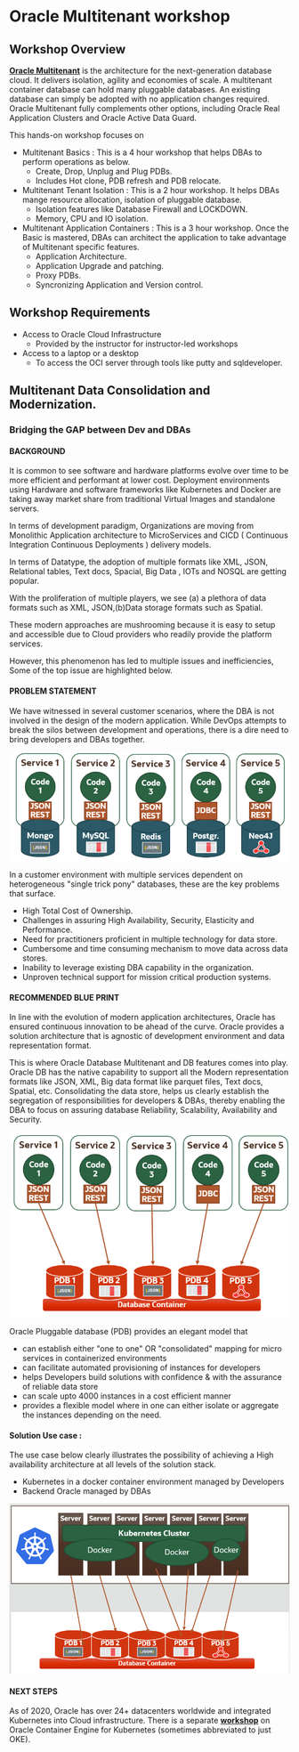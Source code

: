 # Oracle Multitenant workshop

## Workshop Overview

**[Oracle Multitenant](https://github.com/oracle/learning-library/issues)** is the architecture for the next-generation database cloud. It delivers isolation, agility and economies of scale. A multitenant container database can hold many pluggable databases. An existing database can simply be adopted with no application changes required. Oracle Multitenant fully complements other options, including Oracle Real Application Clusters and Oracle Active Data Guard.

This hands-on workshop focuses on
* Multitenant Basics : This is a 4 hour workshop that helps DBAs to perform operations as below.
    * Create, Drop, Unplug and Plug PDBs.
    * Includes Hot clone, PDB refresh and PDB relocate.
* Multitenant Tenant Isolation : This is a 2 hour workshop. It helps DBAs mange resource allocation, isolation of pluggable database.
    * Isolation features like Database Firewall and LOCKDOWN.
    * Memory, CPU and IO isolation.
* Multitenant Application Containers : This is a 3 hour workshop. Once the Basic is mastered, DBAs can architect the application to take advantage of Multitenant specific features.
    * Application Architecture.
    * Application Upgrade and patching.
    * Proxy PDBs.
    * Syncronizing Application and Version control.

## Workshop Requirements

* Access to Oracle Cloud Infrastructure
    * Provided by the instructor for instructor-led workshops
* Access to a laptop or a desktop
    * To access the OCI server through tools like putty and sqldeveloper.


## Multitenant Data Consolidation and Modernization.

###  Bridging the GAP between Dev and DBAs

#### BACKGROUND


<p>
It is common to see software and hardware platforms evolve over time to be more efficient and performant at lower cost. Deployment environments using Hardware and software frameworks like Kubernetes and Docker are taking away market share from traditional Virtual Images and standalone servers.
<p>
In terms of development paradigm, Organizations are moving from Monolithic Application architecture to MicroServices and CICD ( Continuous Integration Continuous Deployments ) delivery models.
<p>
In terms of Datatype, the adoption of multiple formats like XML, JSON, Relational tables, Text docs, Spacial, Big Data , IOTs and NOSQL are getting popular.

With the proliferation of multiple players, we see (a) a plethora of data formats such as XML, JSON,(b)Data storage formats such as Spatial.
<p>
These modern approaches  are  mushrooming because it is easy to setup and accessible due to Cloud providers who readily provide the platform services.

However, this phenomenon has led to multiple issues and inefficiencies, Some of the top issue are highlighted below.


#### PROBLEM STATEMENT
<p>
We have witnessed in several customer scenarios, where the DBA is not involved in the design of the modern application. While DevOps attempts to break the silos between development and operations, there is a dire need to bring developers and DBAs together.

![](images/MicroservicesInDocker.png " ")

In a customer environment with  multiple  services dependent on heterogeneous "single trick pony" databases, these are the key problems that surface.

- High Total Cost of Ownership.
- Challenges in assuring High Availability, Security, Elasticity and Performance.
- Need for practitioners proficient in multiple  technology for data store.
- Cumbersome and time consuming mechanism  to move data across data stores.
- Inability to leverage existing DBA capability in the organization.
- Unproven technical support for mission critical production systems.

#### RECOMMENDED BLUE PRINT
<p>
In line with the evolution of  modern application architectures, Oracle has ensured continuous innovation to be ahead of the curve. Oracle provides a solution architecture that is agnostic of development environment and data representation format.

<P>
This is where Oracle Database Multitenant and DB features comes into play. Oracle DB has the native capability to support all the Modern representation formats like JSON, XML, Big data format like parquet files, Text docs, Spatial, etc.
Consolidating the data store, helps us clearly establish the segregation of responsibilities for developers & DBAs, thereby enabling the DBA to focus on  assuring database Reliability, Scalability, Availability and Security.

![](images/MicroServiceCDB.png " ")

Oracle Pluggable database (PDB) provides an elegant model that

- can establish either "one to one" OR "consolidated" mapping for micro services in containerized environments
- can facilitate automated provisioning   of instances for developers
- helps Developers build solutions with confidence & with the assurance of reliable data store
- can scale upto 4000 instances in a cost efficient manner
- provides a flexible model where in one can either isolate or aggregate the instances depending on the need.

#### **Solution Use case :**  
The  use case below clearly illustrates the possibility of achieving  a High availability architecture at all levels of the solution stack.

- Kubernetes in a docker container environment managed by Developers
- Backend Oracle managed by DBAs


![](images/MordernArchtecture.png " ")

#### NEXT STEPS
As of 2020, Oracle has over 24+ datacenters worldwide and integrated Kubernetes into Cloud infrastructure.
There is a separate **[workshop](https://github.com/oracle/learning-library/blob/master/common/labs/generate-ssh-key/generate-ssh-keys.md#connecting-to-an-instance-using-putty)** on Oracle Container Engine for Kubernetes (sometimes abbreviated to just OKE).
